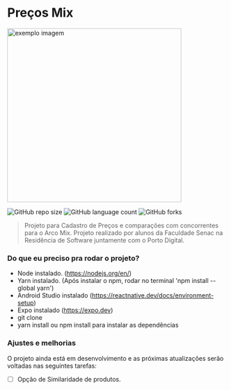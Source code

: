<h1>Preços Mix </h1>
<img  width="400px"src="https://i.ibb.co/S5Jxj1Y/Sem-T-tulo-2-removebg-preview.png" align="center" alt="exemplo imagem">

![GitHub repo size](https://img.shields.io/github/repo-size/carloshendvpm/precosMix?style=for-the-badge)
![GitHub language count](https://img.shields.io/github/languages/count/carloshendvpm/precosMix?style=for-the-badge)
![GitHub forks](https://img.shields.io/github/forks/carloshendvpm/precosMix?style=for-the-badge)


> Projeto para Cadastro de Preços e comparações com concorrentes para o Arco Mix. Projeto realizado por alunos da Faculdade Senac na Residência de Software juntamente com o Porto Digital.

### Do que eu preciso pra rodar o projeto?
- Node instalado. (https://nodejs.org/en/)
- Yarn instalado. (Após instalar o npm, rodar no terminal 'npm install --global yarn')
- Android Studio instalado (https://reactnative.dev/docs/environment-setup)
- Expo instalado (https://expo.dev)
- git clone 
- yarn install ou npm install para instalar as dependências

### Ajustes e melhorias

O projeto ainda está em desenvolvimento e as próximas atualizações serão voltadas nas seguintes tarefas:

- [ ] Opção de Similaridade de produtos.
